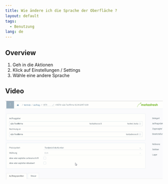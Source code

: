 ```yaml
---
title: Wie ändere ich die Sprache der Oberfläche ?
layout: default
tags:
  - Benutzung
lang: de
---
```


## Overview

1. Geh in die Aktionen
2. Klick auf Einstellungen / Settings
3. Wähle eine andere Sprache

## Video

![](../EN/assets/SwitchLanguage.gif)
